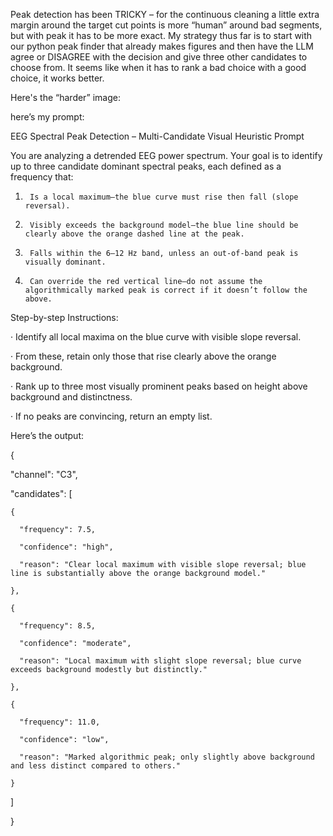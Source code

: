  

Peak detection has been TRICKY – for the continuous cleaning a little extra margin around the target cut points is more “human” around bad segments, but with peak it has to be more exact. My strategy thus far is to start with our python peak finder that already makes figures and then have the LLM agree or DISAGREE with the decision and give three other candidates to choose from. It seems like when it has to rank a bad choice with a good choice, it works better.

 

 

Here's the “harder” image:

 



here’s my prompt:

EEG Spectral Peak Detection – Multi-Candidate Visual Heuristic Prompt

You are analyzing a detrended EEG power spectrum. Your goal is to identify up to three candidate dominant spectral peaks, each defined as a frequency that:

1.      Is a local maximum—the blue curve must rise then fall (slope reversal).

2.      Visibly exceeds the background model—the blue line should be clearly above the orange dashed line at the peak.

3.      Falls within the 6–12 Hz band, unless an out-of-band peak is visually dominant.

4.      Can override the red vertical line—do not assume the algorithmically marked peak is correct if it doesn’t follow the above.

Step-by-step Instructions:

·         Identify all local maxima on the blue curve with visible slope reversal.

·         From these, retain only those that rise clearly above the orange background.

·         Rank up to three most visually prominent peaks based on height above background and distinctness.

·         If no peaks are convincing, return an empty list.

Here’s the output:

{

  "channel": "C3",

  "candidates": [

    {

      "frequency": 7.5,

      "confidence": "high",

      "reason": "Clear local maximum with visible slope reversal; blue line is substantially above the orange background model."

    },

    {

      "frequency": 8.5,

      "confidence": "moderate",

      "reason": "Local maximum with slight slope reversal; blue curve exceeds background modestly but distinctly."

    },

    {

      "frequency": 11.0,

      "confidence": "low",

      "reason": "Marked algorithmic peak; only slightly above background and less distinct compared to others."

    }

  ]

}

 

 
